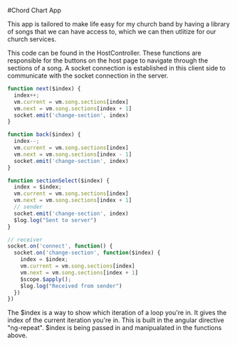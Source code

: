 #Chord Chart App

This app is tailored to make life easy for my church band by having a library of songs that we can have access to, which we can then utlitize for our church services. 

This code can be found in the HostController. These functions are responsible for the buttons on the host page to navigate through the sections of a song. A socket connection is established in this client side to communicate with the socket connection in the server. 

```js
function next($index) {
  index++;
  vm.current = vm.song.sections[index]
  vm.next = vm.song.sections[index + 1]
  socket.emit('change-section', index)
}

function back($index) {
  index--;
  vm.current = vm.song.sections[index]
  vm.next = vm.song.sections[index - 1]
  socket.emit('change-section', index)
}

function sectionSelect($index) {
  index = $index;
  vm.current = vm.song.sections[index]
  vm.next = vm.song.sections[index + 1]
  // sender
  socket.emit('change-section', index)
  $log.log("Sent to server")
}

// receiver
socket.on('connect', function() {
  socket.on('change-section', function($index) {
    index = $index;
    vm.current = vm.song.sections[index]
    vm.next = vm.song.sections[index + 1]
    $scope.$apply();
    $log.log("Received from sender")
  })
})
```

The $index is a way to show which iteration of a loop you're in. It gives the index of the current iteration you're in. This is built in the angular directive "ng-repeat". $index is being passed in and manipualated in the functions above.
